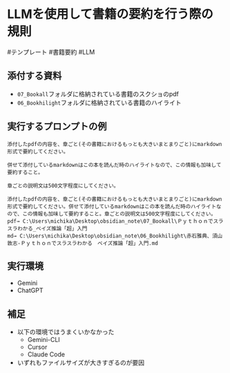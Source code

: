 # LLMを使用して書籍の要約を行う際の規則
#テンプレート #書籍要約 #LLM

## 添付する資料
- `07_Bookall`フォルダに格納されている書籍のスクショのpdf
- `06_Bookhilight`フォルダに格納されている書籍のハイライト

## 実行するプロンプトの例
```
添付したpdfの内容を、章ごと(その書籍におけるもっとも大きいまとまりごと)にmarkdown形式で要約してください。

併せて添付しているmarkdownはこの本を読んだ時のハイライトなので、この情報も加味して要約すること。

章ごとの説明文は500文字程度にしてください。
```


```
添付したpdfの内容を、章ごと(その書籍におけるもっとも大きいまとまりごと)にmarkdown形式で要約してください。併せて添付しているmarkdownはこの本を読んだ時のハイライトなので、この情報も加味して要約すること。章ごとの説明文は500文字程度にしてください。
pdf→ C:\Users\michika\Desktop\obsidian_note\07_Bookall\Ｐｙｔｈｏｎでスラスラわかる_ベイズ推論「超」入門
md→ C:\Users\michika\Desktop\obsidian_note\06_Bookhilight\赤石雅典、須山敦志-Ｐｙｔｈｏｎでスラスラわかる　ベイズ推論「超」入門.md  
```
## 実行環境
- Gemini
- ChatGPT

## 補足
- 以下の環境ではうまくいかなかった
	- Gemini-CLI
	- Cursor
	- Claude Code
- いずれもファイルサイズが大きすぎるのが要因